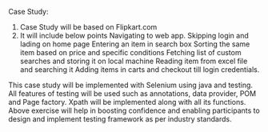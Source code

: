 Case Study:
1. Case Study will be based on Flipkart.com
2. It will include below points
    Navigating to web app.
    Skipping login and lading on home page
    Entering an item in search box
    Sorting the same item based on price and specific conditions
    Fetching list of custom searches and storing it on local machine
    Reading item from excel file and searching it
    Adding items in carts and checkout till login credentials.

This case study will be implemented with Selenium using java and testing. All features of testing will be used such as annotations, data provider, POM and Page factory. 
Xpath will be implemented along with all its functions.
Above exercise will help in boosting confidence and enabling participants to design and implement testing framework as per industry standards.
